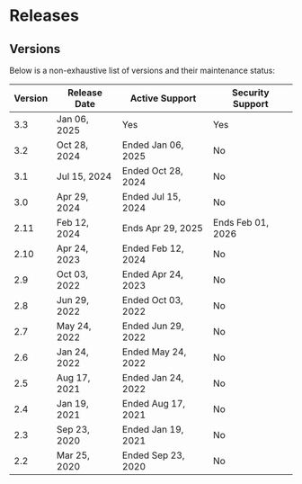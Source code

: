 # Releases

## Versions

Below is a non-exhaustive list of versions and their maintenance status:

| Version | Release Date | Active Support     | Security Support  |
|---------|--------------|--------------------|-------------------|
| 3.3     | Jan 06, 2025 | Yes                | Yes               |
| 3.2     | Oct 28, 2024 | Ended Jan 06, 2025 | No                |
| 3.1     | Jul 15, 2024 | Ended Oct 28, 2024 | No                |
| 3.0     | Apr 29, 2024 | Ended Jul 15, 2024 | No                |
| 2.11    | Feb 12, 2024 | Ends  Apr 29, 2025 | Ends Feb 01, 2026 |
| 2.10    | Apr 24, 2023 | Ended Feb 12, 2024 | No                |
| 2.9     | Oct 03, 2022 | Ended Apr 24, 2023 | No                |
| 2.8     | Jun 29, 2022 | Ended Oct 03, 2022 | No                |
| 2.7     | May 24, 2022 | Ended Jun 29, 2022 | No                |
| 2.6     | Jan 24, 2022 | Ended May 24, 2022 | No                |
| 2.5     | Aug 17, 2021 | Ended Jan 24, 2022 | No                |
| 2.4     | Jan 19, 2021 | Ended Aug 17, 2021 | No                |
| 2.3     | Sep 23, 2020 | Ended Jan 19, 2021 | No                |
| 2.2     | Mar 25, 2020 | Ended Sep 23, 2020 | No                |
